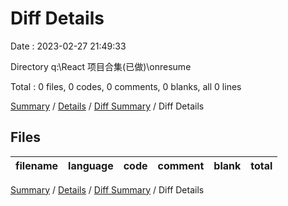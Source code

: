# Diff Details

Date : 2023-02-27 21:49:33

Directory q:\\React 项目合集(已做)\\onresume

Total : 0 files, 0 codes, 0 comments, 0 blanks, all 0 lines

[Summary](results.md) / [Details](details.md) / [Diff Summary](diff.md) / Diff Details

## Files

| filename | language | code | comment | blank | total |
| :------- | :------- | ---: | ------: | ----: | ----: |

[Summary](results.md) / [Details](details.md) / [Diff Summary](diff.md) / Diff Details
